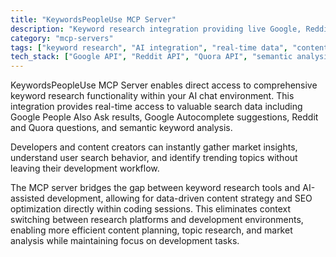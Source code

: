 ```yaml
---
title: "KeywordsPeopleUse MCP Server"
description: "Keyword research integration providing live Google, Reddit, and Quora data directly within AI chat interfaces."
category: "mcp-servers"
tags: ["keyword research", "AI integration", "real-time data", "content strategy", "SEO optimization"]
tech_stack: ["Google API", "Reddit API", "Quora API", "semantic analysis tools"]
---
```


KeywordsPeopleUse MCP Server enables direct access to comprehensive keyword research functionality within your AI chat environment. This integration provides real-time access to valuable search data including Google People Also Ask results, Google Autocomplete suggestions, Reddit and Quora questions, and semantic keyword analysis. 

Developers and content creators can instantly gather market insights, understand user search behavior, and identify trending topics without leaving their development workflow.

The MCP server bridges the gap between keyword research tools and AI-assisted development, allowing for data-driven content strategy and SEO optimization directly within coding sessions. This eliminates context switching between research platforms and development environments, enabling more efficient content planning, topic research, and market analysis while maintaining focus on development tasks.
